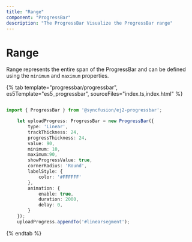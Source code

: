 ```yaml
---
title: "Range"
component: "ProgressBar"
description: "The ProgressBar Visualize the ProgressBar range"
---
```


# Range

<!-- markdownlint-disable MD033 -->
Range represents the entire span of the ProgressBar and can be defined using the `minimum` and `maximum` properties.

{% tab template="progressbar/progressbar", es5Template="es5_progressbar", sourceFiles="index.ts,index.html"  %}

```typescript

import { ProgressBar } from '@syncfusion/ej2-progressbar';

    let uploadProgress: ProgressBar = new ProgressBar({
        type: 'Linear',
        trackThickness: 24,
        progressThickness: 24,
        value: 90,
        minimum: 10,
        maximum:90,
        showProgressValue: true,
        cornerRadius: 'Round',
        labelStyle: {
            color: '#FFFFFF'
        },
        animation: {
            enable: true,
            duration: 2000,
            delay: 0,
        }
    });
    uploadProgress.appendTo('#linearsegment');

```

{% endtab %}